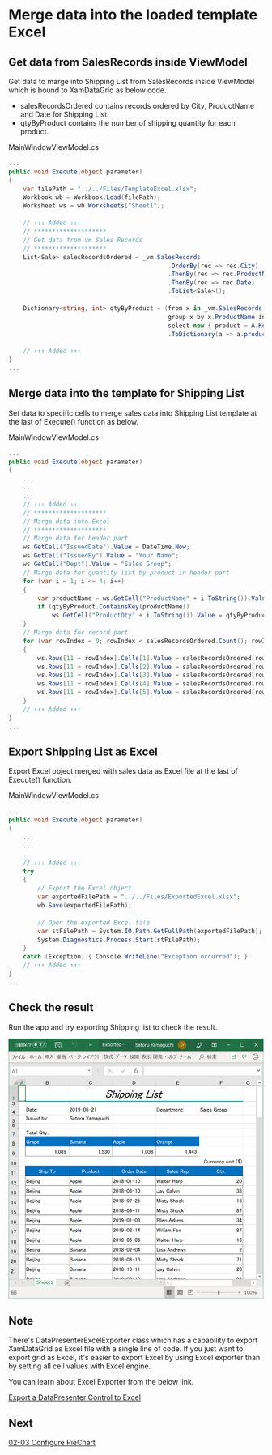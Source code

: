 # Merge data into the loaded template Excel

## Get data from SalesRecords inside ViewModel

Get data to marge into Shipping List from SalesRecords inside ViewModel which is bound to XamDataGrid as below code.

- salesRecordsOrdered contains records ordered by City, ProductName and Date for Shipping List.
- qtyByProduct contains the number of shipping quantity for each product.

MainWindowViewModel.cs

```cs
...
public void Execute(object parameter)
{
    var filePath = "../../Files/TemplateExcel.xlsx";
    Workbook wb = Workbook.Load(filePath);
    Worksheet ws = wb.Worksheets["Sheet1"];

    // ↓↓↓ Added ↓↓↓
    // ********************
    // Get data from vm Sales Records
    // ********************
    List<Sale> salesRecordsOrdered = _vm.SalesRecords
                                            .OrderBy(rec => rec.City)
                                            .ThenBy(rec => rec.ProductName)
                                            .ThenBy(rec => rec.Date)
                                            .ToList<Sale>();

    Dictionary<string, int> qtyByProduct = (from x in _vm.SalesRecords
                                            group x by x.ProductName into A
                                            select new { product = A.Key, NumberOfUnits = A.Sum(a => (int)a.NumberOfUnits) })
                                            .ToDictionary(a => a.product, a => a.NumberOfUnits);

    // ↑↑↑ Added ↑↑↑
}
...
```

## Merge data into the template for Shipping List

Set data to specific cells to merge sales data into Shipping List template at the last of Execute() function as below.

MainWindowViewModel.cs

```cs
...
public void Execute(object parameter)
{
    ...
    ...
    ...
    // ↓↓↓ Added ↓↓↓
    // ********************
    // Marge data into Excel
    // ********************
    // Marge data for header part
    ws.GetCell("IssuedDate").Value = DateTime.Now;
    ws.GetCell("IssuedBy").Value = "Your Name";
    ws.GetCell("Dept").Value = "Sales Group";
    // Marge data for quantity list by product in header part
    for (var i = 1; i <= 4; i++)
    {
        var productName = ws.GetCell("ProductName" + i.ToString()).Value.ToString();
        if (qtyByProduct.ContainsKey(productName))
            ws.GetCell("ProductQty" + i.ToString()).Value = qtyByProduct[productName];
    }
    // Marge data for record part
    for (var rowIndex = 0; rowIndex < salesRecordsOrdered.Count(); rowIndex++)
    {
        ws.Rows[11 + rowIndex].Cells[1].Value = salesRecordsOrdered[rowIndex].City;
        ws.Rows[11 + rowIndex].Cells[2].Value = salesRecordsOrdered[rowIndex].ProductName;
        ws.Rows[11 + rowIndex].Cells[3].Value = salesRecordsOrdered[rowIndex].Date;
        ws.Rows[11 + rowIndex].Cells[4].Value = salesRecordsOrdered[rowIndex].SalesPerson;
        ws.Rows[11 + rowIndex].Cells[5].Value = salesRecordsOrdered[rowIndex].NumberOfUnits;
    }
    // ↑↑↑ Added ↑↑↑
}
...
```

## Export Shipping List as Excel

Export Excel object merged with sales data as Excel file at the last of Execute() function.

MainWindowViewModel.cs

```cs
...
public void Execute(object parameter)
{
    ...
    ...
    ...
    // ↓↓↓ Added ↓↓↓
    try
    {
        // Export the Excel object
        var exportedFilePath = "../../Files/ExportedExcel.xlsx";
        wb.Save(exportedFilePath);

        // Open the exported Excel file
        var stFilePath = System.IO.Path.GetFullPath(exportedFilePath);
        System.Diagnostics.Process.Start(stFilePath);
    }
    catch (Exception) { Console.WriteLine("Exception occurred"); }
    // ↑↑↑ Added ↑↑↑
}
...
```

## Check the result

Run the app and try exporting Shipping list to check the result.

![](../assets/02-03-01.png)

## Note

 There's DataPresenterExcelExporter class which has a capability to export XamDataGrid as Excel file with a single line of code. If you just want to export grid as Excel, it's easier to export Excel by using Excel exporter than by setting all cell values with Excel engine. 

You can learn about Excel Exporter from the below link.

[Export a DataPresenter Control to Excel](https://www.infragistics.com/help/wpf/xamdatapresenter-export-a-datapresenter-control-to-excel)

## Next
[02-03 Configure PieChart](02-03-Configure-PieChart.md)
